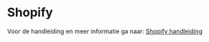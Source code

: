 # Shopify
Voor de handleiding en meer informatie ga naar: [Shopify handleiding]

[Shopify handleiding]: https://developer.myparcel.nl/nl/documentatie/14.shopify/
